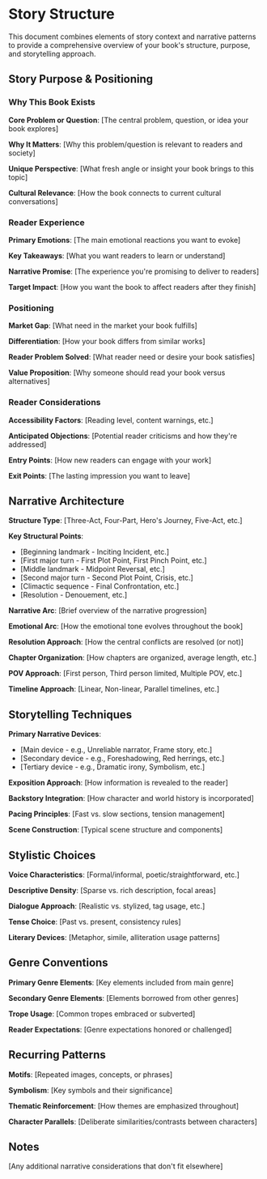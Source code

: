 # Story Structure

This document combines elements of story context and narrative patterns to provide a comprehensive overview of your book's structure, purpose, and storytelling approach.

## Story Purpose & Positioning

### Why This Book Exists

**Core Problem or Question**: [The central problem, question, or idea your book explores]

**Why It Matters**: [Why this problem/question is relevant to readers and society]

**Unique Perspective**: [What fresh angle or insight your book brings to this topic]

**Cultural Relevance**: [How the book connects to current cultural conversations]

### Reader Experience

**Primary Emotions**: [The main emotional reactions you want to evoke]

**Key Takeaways**: [What you want readers to learn or understand]

**Narrative Promise**: [The experience you're promising to deliver to readers]

**Target Impact**: [How you want the book to affect readers after they finish]

### Positioning

**Market Gap**: [What need in the market your book fulfills]

**Differentiation**: [How your book differs from similar works]

**Reader Problem Solved**: [What reader need or desire your book satisfies]

**Value Proposition**: [Why someone should read your book versus alternatives]

### Reader Considerations

**Accessibility Factors**: [Reading level, content warnings, etc.]

**Anticipated Objections**: [Potential reader criticisms and how they're addressed]

**Entry Points**: [How new readers can engage with your work]

**Exit Points**: [The lasting impression you want to leave]

## Narrative Architecture

**Structure Type**: [Three-Act, Four-Part, Hero's Journey, Five-Act, etc.]

**Key Structural Points**:
- [Beginning landmark - Inciting Incident, etc.]
- [First major turn - First Plot Point, First Pinch Point, etc.]
- [Middle landmark - Midpoint Reversal, etc.]
- [Second major turn - Second Plot Point, Crisis, etc.]
- [Climactic sequence - Final Confrontation, etc.]
- [Resolution - Denouement, etc.]

**Narrative Arc**: [Brief overview of the narrative progression]

**Emotional Arc**: [How the emotional tone evolves throughout the book]

**Resolution Approach**: [How the central conflicts are resolved (or not)]

**Chapter Organization**: [How chapters are organized, average length, etc.]

**POV Approach**: [First person, Third person limited, Multiple POV, etc.]

**Timeline Approach**: [Linear, Non-linear, Parallel timelines, etc.]

## Storytelling Techniques

**Primary Narrative Devices**:
- [Main device - e.g., Unreliable narrator, Frame story, etc.]
- [Secondary device - e.g., Foreshadowing, Red herrings, etc.]
- [Tertiary device - e.g., Dramatic irony, Symbolism, etc.]

**Exposition Approach**: [How information is revealed to the reader]

**Backstory Integration**: [How character and world history is incorporated]

**Pacing Principles**: [Fast vs. slow sections, tension management]

**Scene Construction**: [Typical scene structure and components]

## Stylistic Choices

**Voice Characteristics**: [Formal/informal, poetic/straightforward, etc.]

**Descriptive Density**: [Sparse vs. rich description, focal areas]

**Dialogue Approach**: [Realistic vs. stylized, tag usage, etc.]

**Tense Choice**: [Past vs. present, consistency rules]

**Literary Devices**: [Metaphor, simile, alliteration usage patterns]

## Genre Conventions

**Primary Genre Elements**: [Key elements included from main genre]

**Secondary Genre Elements**: [Elements borrowed from other genres]

**Trope Usage**: [Common tropes embraced or subverted]

**Reader Expectations**: [Genre expectations honored or challenged]

## Recurring Patterns

**Motifs**: [Repeated images, concepts, or phrases]

**Symbolism**: [Key symbols and their significance]

**Thematic Reinforcement**: [How themes are emphasized throughout]

**Character Parallels**: [Deliberate similarities/contrasts between characters]

## Notes

[Any additional narrative considerations that don't fit elsewhere]
